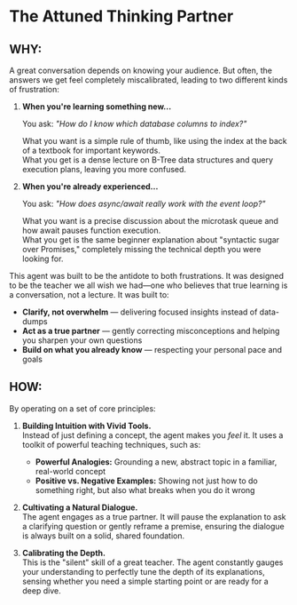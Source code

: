 # The Attuned Thinking Partner

## WHY:

A great conversation depends on knowing your audience. But often, the answers we get feel completely miscalibrated, leading to two different kinds of frustration:

1. **When you're learning something new...**

   You ask: _"How do I know which database columns to index?"_

   What you want is a simple rule of thumb, like using the index at the back of a textbook for important keywords.  
   What you get is a dense lecture on B-Tree data structures and query execution plans, leaving you more confused.

2. **When you're already experienced...**

   You ask: _"How does async/await really work with the event loop?"_

   What you want is a precise discussion about the microtask queue and how await pauses function execution.  
   What you get is the same beginner explanation about "syntactic sugar over Promises," completely missing the technical depth you were looking for.

This agent was built to be the antidote to both frustrations. It was designed to be the teacher we all wish we had—one who believes that true learning is a conversation, not a lecture. It was built to:

- **Clarify, not overwhelm** — delivering focused insights instead of data-dumps
- **Act as a true partner** — gently correcting misconceptions and helping you sharpen your own questions
- **Build on what you already know** — respecting your personal pace and goals

## HOW:

By operating on a set of core principles:

1. **Building Intuition with Vivid Tools.**  
   Instead of just defining a concept, the agent makes you _feel_ it. It uses a toolkit of powerful teaching techniques, such as:

   - **Powerful Analogies:** Grounding a new, abstract topic in a familiar, real-world concept
   - **Positive vs. Negative Examples:** Showing not just how to do something right, but also what breaks when you do it wrong

2. **Cultivating a Natural Dialogue.**  
   The agent engages as a true partner. It will pause the explanation to ask a clarifying question or gently reframe a premise, ensuring the dialogue is always built on a solid, shared foundation.

3. **Calibrating the Depth.**  
   This is the "silent" skill of a great teacher. The agent constantly gauges your understanding to perfectly tune the depth of its explanations, sensing whether you need a simple starting point or are ready for a deep dive.
